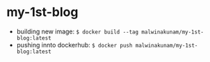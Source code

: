 # my-1st-blog

+ building new image:
`$ docker build --tag malwinakunam/my-1st-blog:latest`
+ pushing innto dockerhub:
`$ docker push malwinakunam/my-1st-blog:latest`

